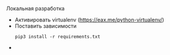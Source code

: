 Локальная разработка

+ Активировать virtualenv (https://eax.me/python-virtualenv/)
+ Поставить зависимости 
  ```
  pip3 install -r requirements.txt
  ```
+ 